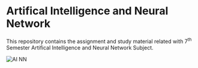 
  
# Artifical Intelligence and Neural Network

This repository contains the assignment and study material related with 7<sup>th</sup> Semester Artifical Intelligence and Neural Network Subject.

![AI   NN](https://user-images.githubusercontent.com/63470232/125809303-c02b700d-c063-46e4-88e2-a64bd6416eec.jpg)

